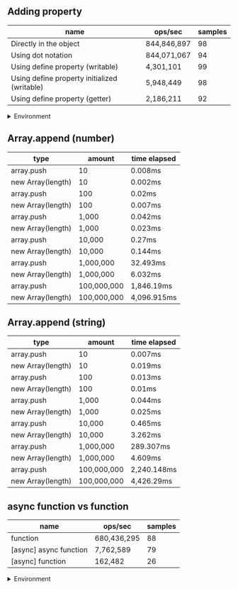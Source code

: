 ## Adding property

|name|ops/sec|samples|
|-|-|-|
|Directly in the object|844,846,897|98|
|Using dot notation|844,071,067|94|
|Using define property (writable)|4,301,101|99|
|Using define property initialized (writable)|5,948,449|98|
|Using define property (getter)|2,186,211|92|


<details>
<summary>Environment</summary>

* __Machine:__ linux x64 | 4 vCPUs | 7.6GB Mem
* __Run:__ Mon Nov 06 2023 14:53:41 GMT+0000 (Coordinated Universal Time)
</details>

<!--
{"environment":{"platform":"linux","arch":"x64","cpus":4,"totalMemory":7.6085662841796875},"benchmarks":[{"name":"Directly in the object","opsSec":844846896.9336392,"samples":6},{"name":"Using dot notation","opsSec":844071066.6024603,"samples":5},{"name":"Using define property (writable)","opsSec":4301101.154174546,"samples":6},{"name":"Using define property initialized (writable)","opsSec":5948449.293722699,"samples":6},{"name":"Using define property (getter)","opsSec":2186211.328306995,"samples":4}]}-->

## Array.append (number)

|type|amount|time elapsed|
|-|-|-|
array.push|10|0.008ms
new Array(length)|10|0.002ms
array.push|100|0.02ms
new Array(length)|100|0.007ms
array.push|1,000|0.042ms
new Array(length)|1,000|0.023ms
array.push|10,000|0.27ms
new Array(length)|10,000|0.144ms
array.push|1,000,000|32.493ms
new Array(length)|1,000,000|6.032ms
array.push|100,000,000|1,846.19ms
new Array(length)|100,000,000|4,096.915ms
## Array.append (string)

|type|amount|time elapsed|
|-|-|-|
array.push|10|0.007ms
new Array(length)|10|0.019ms
array.push|100|0.013ms
new Array(length)|100|0.01ms
array.push|1,000|0.044ms
new Array(length)|1,000|0.025ms
array.push|10,000|0.465ms
new Array(length)|10,000|3.262ms
array.push|1,000,000|289.307ms
new Array(length)|1,000,000|4.609ms
array.push|100,000,000|2,240.148ms
new Array(length)|100,000,000|4,426.29ms

## async function vs function

|name|ops/sec|samples|
|-|-|-|
|function|680,436,295|88|
|[async] async function|7,762,589|79|
|[async] function|162,482|26|


<details>
<summary>Environment</summary>

* __Machine:__ linux x64 | 2 vCPUs | 6.8GB Mem
* __Run:__ Fri Oct 27 2023 00:23:28 GMT+0000 (Coordinated Universal Time)
</details>

<!--
{"environment":{"platform":"linux","arch":"x64","cpus":2,"totalMemory":6.7597503662109375},"benchmarks":[{"name":"function","opsSec":680436294.9396358,"samples":5},{"name":"[async] async function","opsSec":7762589.001240709,"samples":8},{"name":"[async] function","opsSec":162482.3055375439,"samples":3}]}-->
